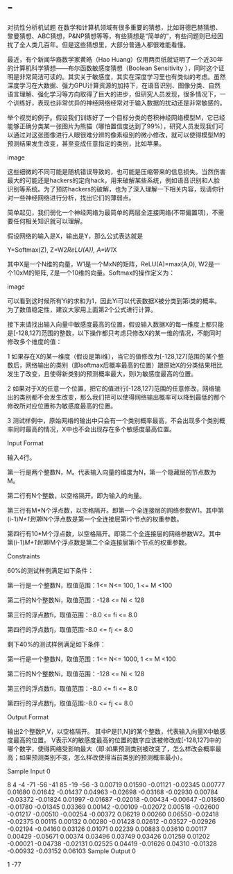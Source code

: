 # -
对抗性分析机试题
在数学和计算机领域有很多重要的猜想，比如哥德巴赫猜想、黎曼猜想、ABC猜想，P&NP猜想等等，有些猜想是“简单的”，有些问题则已经困扰了全人类几百年。但是这些猜想里，大部分普通人都很难能看懂。

最近，有个新闻华裔数学家黄皓（Hao Huang）仅用两页纸就证明了一个近30年的计算机科学猜想——布尔函数敏感度猜想（Boolean Sensitivity ），同时这个证明是非常简洁可读的。其实关于敏感度，其实在深度学习里也有类似的考虑。虽然深度学习在大数据、强力GPU计算资源的加持下，在语音识别、图像分类、自然语言理解、强化学习等方向取得了巨大的进步，但研究人员发现，很多情况下，一个训练好，表现也非常优异的神经网络经常对于输入数据的扰动还是非常敏感的。

举个视觉的例子。假设我们训练好了一个目标分类的卷积神经网络模型M，它已经能够正确分类某一张图片为熊猫（哪怕置信度达到了99%），研究人员发现我们可以通过对这张图像进行人眼很难分辨的像素级别的微小修改，就可以使得模型M的预测结果发生改变，甚至变成任意指定的类别，比如苹果。

image

这些细微的不同可能是随机错误导致的，也可能是压缩带来的信息损失。当然伤害最大的可能还是hackers的定向hack，用来破解某些系统，例如语音识别和人脸识别等系统。为了预防hackers的破解，也为了深入理解一下相关内容，现请你针对一些神经网络进行分析，找出它们的薄弱点。

简单起见，我们弱化一个神经网络为最简单的两层全连接网络(不带偏置项)，不需要任何相关知识就可以理解。

假设网络的输入是X，输出是Y，那么公式表达就是

Y=Softmax(Z), Z=W2*ReLU(A)), A=W1*X

其中X是一个N维的向量，W1是一个MxN的矩阵，ReLU(A)=max(A,0), W2是一个10xM的矩阵, Z是一个10维的向量。Softmax的操作定义为：

image

可以看到这时候所有Yi的求和为1，因此Yi可以代表数据X被分类到第i类的概率。为了数值稳定性，建议大家用上面第2个公式进行计算。

接下来请找出输入向量中敏感度最高的位置，假设输入数据X的每一维度上都只能是[-128,127]范围的整数，以下操作都只考虑只修改X的某一维的情况，不能同时修改多个维度的值：

1 如果存在X的某一维度（假设是第i维），当它的值修改为[-128,127]范围的某个整数后，网络输出的类别（即softmax后概率最高的位置）跟原始X的分类结果相比发生了改变，且使得新类别的预测概率最大，则i为敏感度最高的位置。

2 如果对于X的任意一个位置，把它的值进行[-128,127]范围的任意修改，网络输出的类别都不会发生改变，那么我们把可以使得网络输出概率可以降到最低的那个修改所对应位置称为敏感度最高的位置。

3 测试样例中，原始网络的输出中只会有一个类别概率最高，不会出现多个类别概率同时最高的情况，X中也不会出现存在多个敏感度最高位置。

Input Format

输入4行。

第一行是两个整数N，M。代表输入向量的维度为N，第一个隐藏层的节点数为M。

第二行有N个整数，以空格隔开。即为输入的向量。

第三行有M*N个浮点数，以空格隔开。即第一个全连接层的网络参数W1。其中第(i-1)*N+1到第i*N个浮点数是第一个全连接层第i个节点的权重参数。

第四行有10*M个浮点数，以空格隔开。即第二个全连接层的网络参数W2。其中第(i-1)*M+1到第i*M个浮点数是第二个全连接层第i个节点的权重参数。

Constraints

60%的测试样例满足如下条件：

第一行是一个整数N，取值范围：1<= N<= 100, 1 <= M <100

第二行的N个整数Ni，取值范围：-128 <= Ni < 128

第三行的浮点数fi，取值范围：-8.0 <= fi <= 8.0

第四行的浮点数fj，取值范围:-8.0 <= fj <= 8.0

剩下40%的测试样例满足如下条件：

第一行是一个整数N，取值范围：1<= N<= 1000, 1 <= M <100

第二行的N个整数Ni，取值范围：-128 <= Ni < 128

第三行的浮点数fi，取值范围：-8.0 <= fi <= 8.0

第四行的浮点数fj，取值范围:-8.0 <= fj <= 8.0

Output Format

输出2个整数P,V，以空格隔开。 其中P是[1,N]的某个整数，代表输入向量X中敏感度最高的位置。 V表示X的敏感度最高的位置的数字应该被修改成[-128,127]中的哪个数字，使得网络受影响最大（即:如果预测类别被改变了，怎么样改会概率最高；如果预测类别不变，怎么样改使得当前类别的预测概率最小）。

Sample Input 0

8 4
-4 -71 -56 -41 85 -19 -56 -3
0.00719 0.01590 -0.01121 -0.02345 0.00777 0.01680 0.01642 -0.01437 0.04963 -0.02698 -0.03168 -0.02930 0.00784 -0.03372 -0.01824 0.01997 -0.01687 -0.02018 -0.00434 -0.00647 -0.01860 -0.01780 -0.01345 0.03369 0.00142 -0.00109 -0.02072 0.00518 -0.02600 -0.01217 -0.00510 -0.00254
-0.00372 0.06219 0.00260 0.06550 -0.02418 -0.02375 0.00115 0.00132 0.00280 -0.01428 0.02612 -0.03527 -0.02926 -0.02194 -0.04160 0.03126 0.01071 0.02239 0.00883 0.03610 0.00117 0.00429 -0.05671 0.00374 0.03496 0.03749 0.03426 0.01259 0.01202 -0.00021 -0.04738 -0.02131 0.02525 0.04419 -0.01626 0.04310 -0.01328 -0.00932 -0.03152 0.06103
Sample Output 0

1 -77
